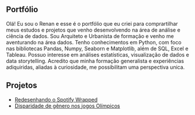 ## Portfólio

Olá! Eu sou o Renan e esse é o portfólio que eu criei para comprartilhar meus estudos e projetos que venho desenvolvendo na área de análise e ciência de dados. Sou Arquiteto e Urbanista de formação e venho me aventurando na área dados. Tenho conhecimentos em Python, com foco nas bibliotecas Pandas, Numpy, Seaborn e Matplotlib, além de SQL, Excel e Tableau.
Possuo interesse em análises estatísticas, visualização de dados e data storytelling. Acredito que minha formação generalista e experiências adiquiridas, aliadas à curiosidade, me possibilitam uma perspectiva unica.

## Projetos
- [Redesenhando o Spotify Wrapped](https://github.com/renanvsn/Redesenhando-Spotify-Wrapped)
- [Disparidade de gênero nos jogos Olímpicos](https://github.com/renanvsn/Jogos-Ol-mpicos/)
